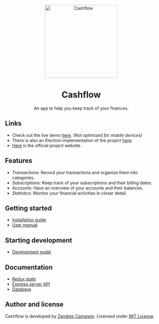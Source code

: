 <div align="center" markdown="1">

<img src="https://i.imgur.com/jKQ4ywE.png" alt="Cashflow" width="240">

# Cashflow   
An app to help you keep track of your finances.  

</div> 
   

## Links
- Check out the live demo [here](https://cashflow-zandrexrc.netlify.app/). 
*(Not optimized for mobile devices)*
- There is also an Electron implementation of the project [here](https://github.com/zandrexrc/cashflow-electron).
- [Here](https://zandrexrc.github.io/cashflow/) is the official project website.

## Features
- *Transactions:* Record your transactions and organize them into categories.
- *Subscriptions:* Keep track of your subscriptions and their billing dates.
- *Accounts:* Have an overview of your accounts and their balances.
- *Statistics:* Monitor your financial activities in closer detail.

## Getting started
- [Installation guide](https://github.com/zandrexrc/cashflow/blob/master/docs/getting-started.md)
- [User manual](https://github.com/zandrexrc/cashflow/blob/master/docs/user-manual.md)

## Starting development
- [Development guide](https://github.com/zandrexrc/cashflow/blob/master/docs/development.md)

## Documentation
- [Redux state](https://github.com/zandrexrc/cashflow/blob/master/docs/redux.md)
- [Express server API](https://github.com/zandrexrc/cashflow/tree/master/docs/api)
- [Database](https://github.com/zandrexrc/cashflow/blob/master/docs/database.md)

## Author and license
Cashflow is developed by [Zandrex Camagon](http://zandrexrc.me). 
Licensed under [MIT License](https://github.com/zandrexrc/cashflow/blob/master/LICENSE).
